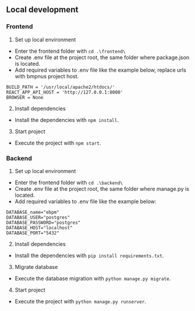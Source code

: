 ## Local development

### Frontend

1. Set up local environment

- Enter the frontend folder with `cd .\frontend\`
- Create .env file at the project root, the same folder where package.json is located.
- Add required variables to .env file like the example below, replace urls with bmpnus project host.
```
BUILD_PATH = '/usr/local/apache2/htdocs/'
REACT_APP_API_HOST = 'http://127.0.0.1:8000'
BROWSER = None
```
2. Install dependencies

- Install the dependencies with `npm install`.

3. Start project

- Execute the project with `npm start`.

### Backend

1. Set up local environment

- Enter the frontend folder with `cd .\backend\`
- Create .env file at the project root, the same folder where manage.py is located.
- Add required variables to .env file like the example below:
```
DATABASE_name="ebpm"
DATABASE_USER="postgres"
DATABASE_PASSWORD="postgres"
DATABASE_HOST="localhost"
DATABASE_PORT="5432"
```

2. Install dependencies

- Install the dependencies with `pip install requirements.txt`.

3. Migrate database

- Execute the database migration with `python manage.py migrate`.

4. Start project

- Execute the project with `python manage.py runserver`.